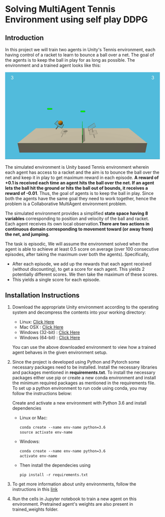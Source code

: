 # Solving MultiAgent Tennis Environment using self play DDPG

## Introduction

In this project we will train two agents in Unity's Tennis environment, each having control of a racket to learn to bounce a ball over a net. The goal of the agents is to keep the ball in play for as long as possible.
The environment and a trained agent looks like this:

![Alt Text](images/tennis.gif)


The simulated environment is Unity based Tennis environment wherein each agent has access to a racket and the aim is to bounce the ball over the net and keep it in play to get maximum reward in each episode.
**A reward of +0.1 is received each time an agent hits the ball over the net. If an agent lets the ball hit the ground or hits the ball out of bounds, it receives a reward of -0.01**. Thus, the goal of agents is to keep the ball in play.
Since both the agents have the same goal they need to work together, hence the problem is a Collaborative MultiAgent environment problem.

The simulated environment provides a simplified **state space having 8 variables** corresponding to position and velocity of the ball and racket. Each agent receives its own local observation.**There are two actions in continuous domain corresponding to movement toward (or away from) the net, and jumping.**

The task is episodic, We will assume the environment solved when the agent is able to achieve at least 0.5 score on average (over 100 consecutive episodes, after taking the maximum over both the agents). Specifically,
- After each episode, we add up the rewards that each agent received (without discounting), to get a score for each agent. This yields 2 potentially different scores. We then take the maximum of these scores.
- This yields a single score for each episode.

## Installation Instructions

1. Download the appropriate Unity environment according to the operating system and decompress the contents into your working directory:
    - Linux: [Click Here](https://s3-us-west-1.amazonaws.com/udacity-drlnd/P3/Tennis/Tennis_Linux.zip)
    - Mac OSX : [Click Here](https://s3-us-west-1.amazonaws.com/udacity-drlnd/P3/Tennis/Tennis.app.zip)
    - Windows (32-bit) : [Click Here](https://s3-us-west-1.amazonaws.com/udacity-drlnd/P3/Tennis/Tennis_Windows_x86.zip)
    - Windows (64-bit) : [Click Here](https://s3-us-west-1.amazonaws.com/udacity-drlnd/P3/Tennis/Tennis_Windows_x86_64.zip)
    
    You can use the above downloaded environment to view how a trained agent behaves in the given environment setup.

2. Since the project is developed using Python and Pytorch some necessary packages need to be installed. Install the necessary libraries and packages mentioned in **requirements.txt**. To install the necessary packages either use pip or create a new conda environment and install the minimum required packages as mentioned in the requirements file. To set up a python environment to run code using conda, you may follow the instructions below:

    Create and activate a new environment with Python 3.6 and install dependencies
    
    - Linux or Mac:
      ```
      conda create --name env-name python=3.6
      source activate env-name
      ```
    
    - Windows:
      ```
      conda create --name env-name python=3.6
      activate env-name
      ```
  
    - Then install the dependecies using 
      ```
      pip install -r requirements.txt
      ```
3. To get more information about unity environments, follow the instructions in this [link](https://github.com/Unity-Technologies/ml-agents/blob/master/docs/Installation.md)

4. Run the cells in Jupyter notebook to train a new agent on this environment. Pretrained agent's weights are also present in trained_weights folder.

